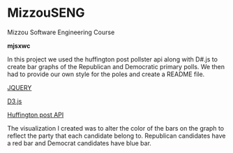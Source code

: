 # MizzouSENG
Mizzou Software Engineering Course

**mjsxwc**

In this project we used the huffington post pollster api along with D#.js to create bar graphs of the Republican and Democratic primary polls. We then had to provide our own style for the poles and create a README file.

[JQUERY](https://jquery.com/)

[D3.js](https://d3js.org/)

[Huffington post API](http://elections.huffingtonpost.com/pollster/api)

The visualization I created was to alter the color of the bars on the graph to reflect the party that each candidate belong to. Republican candidates have a red bar and Democrat candidates have blue bar.
